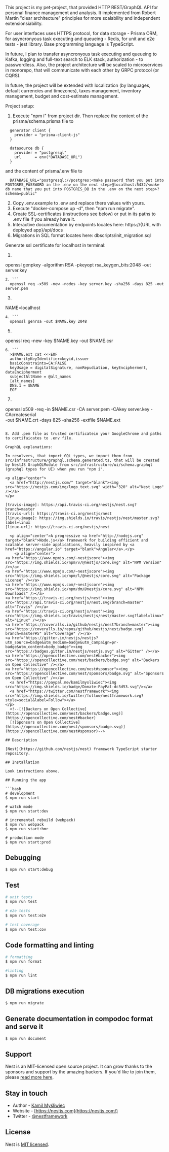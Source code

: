 This project is my pet-project, that provided HTTP REST/GraphQL API for personal finance management and analysis. It implemented from Robert Martin "clear architecture" principles for more scalability and independent extensionsiability.

For user interfaces uses HTTPS protocol, for data storage - Prisma ORM, for asyncronyous task executing and queueing - Redis, for unit and e2e tests - jest library. Base programming language is TypeScript.

In future, I plan to transfer asyncronyous task executing and queueing to Kafka, logging and full-text search to ELK stack, authorization - to passwordless. Also, the project architecture will be scaled to microservices in monorepo, that will communicate with each other by GRPC protocol (or CQRS).

In future, the project will be extended with localization (by languages, default currencies and timezones), taxes management, inventory management, budget and cost-estimate management.

Project setup:
1. Execute "npm i" from project dir. Then replace the content of the prisma/schema.prisma file to
```
  generator client {
    provider = "prisma-client-js"
  }

  datasource db {
    provider = "postgresql"
    url      = env("DATABASE_URL")
  }
```
and the content of prisma/.env file to
```
  DATABASE_URL="postgresql://postgres:<make password that you put into POSTGRES_PASSWORD in the .env on the next step>@localhost:5432/<make db name that you put into POSTGRES_DB in the .env on the next step>?schema=public"
```
2. Copy .env.example to .env and replace there values with yours.
3. Execute "docker-compose up -d", then "npm run migrate".
4. Create SSL-certificates (instructions see below) or put in its paths to .env file if you already have it.
5. Interactive documentation by endpoints locates here: https://{URL with deployed app}/api/docs
6. Migrations in SQL format locates here: dbscripts/init_migration.sql

Generate ssl certificate for localhost in terminal:
1. ```
  openssl genpkey -algorithm RSA -pkeyopt rsa_keygen_bits:2048 -out server.key
```
2. ```
  openssl req -x509 -new -nodes -key server.key -sha256 -days 825 -out server.pem
```
3. ```
  NAME=localhost
```
4. ```
  openssl genrsa -out $NAME.key 2048
```
5. ```
  openssl req -new -key $NAME.key -out $NAME.csr
```
6. ```
  >$NAME.ext cat <<-EOF
  authorityKeyIdentifier=keyid,issuer
  basicConstraints=CA:FALSE
  keyUsage = digitalSignature, nonRepudiation, keyEncipherment, dataEncipherment
  subjectAltName = @alt_names
  [alt_names]
  DNS.1 = $NAME
  EOF
```
7. ```
  openssl x509 -req -in $NAME.csr -CA server.pem -CAkey server.key -CAcreateserial \
  -out $NAME.crt -days 825 -sha256 -extfile $NAME.ext
```

8. Add .pem file as trusted certificatein your GoogleChrome and paths to certifaicates to .env file.

GraphQL explanations:

In resolvers, that import GQL types, we import them from src/infrastructure/graphql.schema.generated.ts, that will be created by NestJS GraphQLModule from src/infrastructure/ui/schema.graphql (graphql types for UI) when you run "npm i".

<p align="center">
  <a href="http://nestjs.com/" target="blank"><img src="https://nestjs.com/img/logo_text.svg" width="320" alt="Nest Logo" /></a>
</p>

[travis-image]: https://api.travis-ci.org/nestjs/nest.svg?branch=master
[travis-url]: https://travis-ci.org/nestjs/nest
[linux-image]: https://img.shields.io/travis/nestjs/nest/master.svg?label=linux
[linux-url]: https://travis-ci.org/nestjs/nest
  
  <p align="center">A progressive <a href="http://nodejs.org" target="blank">Node.js</a> framework for building efficient and scalable server-side applications, heavily inspired by <a href="https://angular.io" target="blank">Angular</a>.</p>
    <p align="center">
<a href="https://www.npmjs.com/~nestjscore"><img src="https://img.shields.io/npm/v/@nestjs/core.svg" alt="NPM Version" /></a>
<a href="https://www.npmjs.com/~nestjscore"><img src="https://img.shields.io/npm/l/@nestjs/core.svg" alt="Package License" /></a>
<a href="https://www.npmjs.com/~nestjscore"><img src="https://img.shields.io/npm/dm/@nestjs/core.svg" alt="NPM Downloads" /></a>
<a href="https://travis-ci.org/nestjs/nest"><img src="https://api.travis-ci.org/nestjs/nest.svg?branch=master" alt="Travis" /></a>
<a href="https://travis-ci.org/nestjs/nest"><img src="https://img.shields.io/travis/nestjs/nest/master.svg?label=linux" alt="Linux" /></a>
<a href="https://coveralls.io/github/nestjs/nest?branch=master"><img src="https://coveralls.io/repos/github/nestjs/nest/badge.svg?branch=master#5" alt="Coverage" /></a>
<a href="https://gitter.im/nestjs/nestjs?utm_source=badge&utm_medium=badge&utm_campaign=pr-badge&utm_content=body_badge"><img src="https://badges.gitter.im/nestjs/nestjs.svg" alt="Gitter" /></a>
<a href="https://opencollective.com/nest#backer"><img src="https://opencollective.com/nest/backers/badge.svg" alt="Backers on Open Collective" /></a>
<a href="https://opencollective.com/nest#sponsor"><img src="https://opencollective.com/nest/sponsors/badge.svg" alt="Sponsors on Open Collective" /></a>
  <a href="https://paypal.me/kamilmysliwiec"><img src="https://img.shields.io/badge/Donate-PayPal-dc3d53.svg"/></a>
  <a href="https://twitter.com/nestframework"><img src="https://img.shields.io/twitter/follow/nestframework.svg?style=social&label=Follow"></a>
</p>
  <!--[![Backers on Open Collective](https://opencollective.com/nest/backers/badge.svg)](https://opencollective.com/nest#backer)
  [![Sponsors on Open Collective](https://opencollective.com/nest/sponsors/badge.svg)](https://opencollective.com/nest#sponsor)-->

## Description

[Nest](https://github.com/nestjs/nest) framework TypeScript starter repository.

## Installation

Look instructions above.

## Running the app

```bash
# development
$ npm run start

# watch mode
$ npm run start:dev

# incremental rebuild (webpack)
$ npm run webpack
$ npm run start:hmr

# production mode
$ npm run start:prod
```

## Debugging

```bash
$ npm run start:debug
```

## Test

```bash
# unit tests
$ npm run test

# e2e tests
$ npm run test:e2e

# test coverage
$ npm run test:cov
```

## Code formatting and linting

```bash
# formatting
$ npm run format

#linting
$ npm run lint
```

## DB migrations execution

```bash
$ npm run migrate
```

## Generate documentation in compodoc format and serve it

```bash
$ npm run document
```

## Support

Nest is an MIT-licensed open source project. It can grow thanks to the sponsors and support by the amazing backers. If you'd like to join them, please [read more here](https://docs.nestjs.com/support).

## Stay in touch

- Author - [Kamil Myśliwiec](https://kamilmysliwiec.com)
- Website - [https://nestjs.com](https://nestjs.com/)
- Twitter - [@nestframework](https://twitter.com/nestframework)

## License

  Nest is [MIT licensed](LICENSE).
